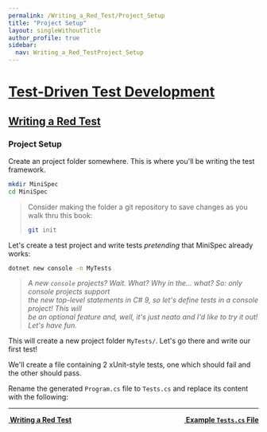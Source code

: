 ```yaml
---
permalink: /Writing_a_Red_Test/Project_Setup
title: "Project Setup"
layout: singleWithoutTitle
author_profile: true
sidebar:
  nav: Writing_a_Red_TestProject_Setup
---
```


<h1><a href="/Test_Driven_Test_Development">Test-Driven Test Development</a></h1>

<h2><a href="/Writing_a_Red_Test">Writing a Red Test</a></h2>

### Project Setup

Create an project folder somewhere. This is where you'll be writing the test framework.

```sh
mkdir MiniSpec
cd MiniSpec
```

> Consider making the folder a git repository to save changes as you walk thru this book:
> ```sh 
> git init
> ```

Let's create a test project and write tests _pretending_ that MiniSpec already works:

```sh
dotnet new console -n MyTests
```

> _A new `console` projects? Wait. What? Why in the... what? So: only console projects support_  
> _the new top-level statements in C# 9, so let's define tests in a console project! This will_  
> _be an optional feature and, well, it's just neato and I'd like to try it out! Let's have fun._

This will create a new project folder `MyTests/`. Let's go there and write our first test!

We'll create a file containing 2 xUnit-style tests, one which should fail and the other should pass.

Rename the generated `Program.cs` file to `Tests.cs` and replace its content with the following:


---

<a class="reading-navigation next" href="/Writing_a_Red_Test/Example_Tests_cs_File" style="float: right;"><i class="fas fa-arrow-alt-circle-right"></i><strong> &nbsp;Example `Tests.cs` File</strong></a><a class="reading-navigation previous" href="/Writing_a_Red_Test"><i class="fas fa-arrow-alt-circle-left"></i><strong> &nbsp;Writing a Red Test</strong></a>